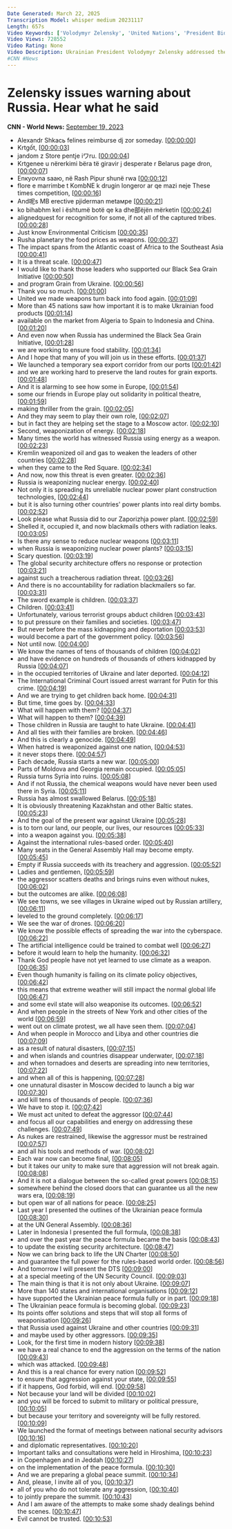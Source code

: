```yaml
---
Date Generated: March 22, 2025
Transcription Model: whisper medium 20231117
Length: 657s
Video Keywords: ['Volodymyr Zelensky', 'United Nations', 'President Biden', 'Congress', 'New York', 'World', 'Putin', 'Russia', 'Ukraine']
Video Views: 728552
Video Rating: None
Video Description: Ukrainian President Volodymyr Zelensky addressed the United Nations General Assembly in New York City about the ongoing war in Ukraine. 
#CNN #News
---
```


# Zelensky issues warning about Russia. Hear what he said
**CNN - World News:** [September 19, 2023](https://www.youtube.com/watch?v=jcmPFWsJJOU)
*  Alexandr Shkась felines reimburse dj zor someday. [[00:00:00](https://www.youtube.com/watch?v=jcmPFWsJJOU&t=0.0s)]
*  Krtgốt, [[00:00:03](https://www.youtube.com/watch?v=jcmPFWsJJOU&t=3.0s)]
*  jandom z Store pentje iワru. [[00:00:04](https://www.youtube.com/watch?v=jcmPFWsJJOU&t=4.92s)]
*  Krtgenee u nërerkimi bëra të giravir j desperate r Belarus page dron, [[00:00:07](https://www.youtube.com/watch?v=jcmPFWsJJOU&t=7.58s)]
*  Enкуovna saаю, në Rash Pipur shunë rwa [[00:00:12](https://www.youtube.com/watch?v=jcmPFWsJJOU&t=12.92s)]
*  flore e marrimbe t KombNE k drugin longeror ar qe mazi neje These times competition, [[00:00:16](https://www.youtube.com/watch?v=jcmPFWsJJOU&t=16.46s)]
*  And呢s MB erective pjiderman metамpe [[00:00:21](https://www.youtube.com/watch?v=jcmPFWsJJOU&t=21.080000000000002s)]
*  ko bihabhm kel i ështumë botë qe ka dhe部ëjën mërketin [[00:00:24](https://www.youtube.com/watch?v=jcmPFWsJJOU&t=24.08s)]
*  alignedquest for recognition for some, if not all of the captured tribes. [[00:00:28](https://www.youtube.com/watch?v=jcmPFWsJJOU&t=28.68s)]
*  Just know Environmental Criticism [[00:00:35](https://www.youtube.com/watch?v=jcmPFWsJJOU&t=35.56s)]
*  Rusha planetary the food prices as weapons. [[00:00:37](https://www.youtube.com/watch?v=jcmPFWsJJOU&t=37.2s)]
*  The impact spans from the Atlantic coast of Africa to the Southeast Asia [[00:00:41](https://www.youtube.com/watch?v=jcmPFWsJJOU&t=41.04s)]
*  It is a threat scale. [[00:00:47](https://www.youtube.com/watch?v=jcmPFWsJJOU&t=47.879999999999995s)]
*  I would like to thank those leaders who supported our Black Sea Grain Initiative [[00:00:50](https://www.youtube.com/watch?v=jcmPFWsJJOU&t=50.28s)]
*  and program Grain from Ukraine. [[00:00:56](https://www.youtube.com/watch?v=jcmPFWsJJOU&t=56.92s)]
*  Thank you so much. [[00:01:00](https://www.youtube.com/watch?v=jcmPFWsJJOU&t=60.08s)]
*  United we made weapons turn back into food again. [[00:01:09](https://www.youtube.com/watch?v=jcmPFWsJJOU&t=69.04s)]
*  More than 45 nations saw how important it is to make Ukrainian food products [[00:01:14](https://www.youtube.com/watch?v=jcmPFWsJJOU&t=74.2s)]
*  available on the market from Algeria to Spain to Indonesia and China. [[00:01:20](https://www.youtube.com/watch?v=jcmPFWsJJOU&t=80.12s)]
*  And even now when Russia has undermined the Black Sea Grain Initiative, [[00:01:28](https://www.youtube.com/watch?v=jcmPFWsJJOU&t=88.48s)]
*  we are working to ensure food stability. [[00:01:34](https://www.youtube.com/watch?v=jcmPFWsJJOU&t=94.2s)]
*  And I hope that many of you will join us in these efforts. [[00:01:37](https://www.youtube.com/watch?v=jcmPFWsJJOU&t=97.6s)]
*  We launched a temporary sea export corridor from our ports [[00:01:42](https://www.youtube.com/watch?v=jcmPFWsJJOU&t=102.16s)]
*  and we are working hard to preserve the land routes for grain exports. [[00:01:48](https://www.youtube.com/watch?v=jcmPFWsJJOU&t=108.24000000000001s)]
*  And it is alarming to see how some in Europe, [[00:01:54](https://www.youtube.com/watch?v=jcmPFWsJJOU&t=114.84s)]
*  some our friends in Europe play out solidarity in political theatre, [[00:01:59](https://www.youtube.com/watch?v=jcmPFWsJJOU&t=119.04s)]
*  making thriller from the grain. [[00:02:05](https://www.youtube.com/watch?v=jcmPFWsJJOU&t=125.0s)]
*  And they may seem to play their own role, [[00:02:07](https://www.youtube.com/watch?v=jcmPFWsJJOU&t=127.68s)]
*  but in fact they are helping set the stage to a Moscow actor. [[00:02:10](https://www.youtube.com/watch?v=jcmPFWsJJOU&t=130.84s)]
*  Second, weaponization of energy. [[00:02:18](https://www.youtube.com/watch?v=jcmPFWsJJOU&t=138.35999999999999s)]
*  Many times the world has witnessed Russia using energy as a weapon. [[00:02:23](https://www.youtube.com/watch?v=jcmPFWsJJOU&t=143.39999999999998s)]
*  Kremlin weaponized oil and gas to weaken the leaders of other countries [[00:02:28](https://www.youtube.com/watch?v=jcmPFWsJJOU&t=148.39999999999998s)]
*  when they came to the Red Square. [[00:02:34](https://www.youtube.com/watch?v=jcmPFWsJJOU&t=154.11999999999998s)]
*  And now, now this threat is even greater. [[00:02:36](https://www.youtube.com/watch?v=jcmPFWsJJOU&t=156.39999999999998s)]
*  Russia is weaponizing nuclear energy. [[00:02:40](https://www.youtube.com/watch?v=jcmPFWsJJOU&t=160.64s)]
*  Not only it is spreading its unreliable nuclear power plant construction technologies, [[00:02:44](https://www.youtube.com/watch?v=jcmPFWsJJOU&t=164.32s)]
*  but it is also turning other countries' power plants into real dirty bombs. [[00:02:52](https://www.youtube.com/watch?v=jcmPFWsJJOU&t=172.76s)]
*  Look please what Russia did to our Zaporizhja power plant. [[00:02:59](https://www.youtube.com/watch?v=jcmPFWsJJOU&t=179.8s)]
*  Shelled it, occupied it, and now blackmails others with radiation leaks. [[00:03:05](https://www.youtube.com/watch?v=jcmPFWsJJOU&t=185.4s)]
*  Is there any sense to reduce nuclear weapons [[00:03:11](https://www.youtube.com/watch?v=jcmPFWsJJOU&t=191.92000000000002s)]
*  when Russia is weaponizing nuclear power plants? [[00:03:15](https://www.youtube.com/watch?v=jcmPFWsJJOU&t=195.52s)]
*  Scary question. [[00:03:19](https://www.youtube.com/watch?v=jcmPFWsJJOU&t=199.52s)]
*  The global security architecture offers no response or protection [[00:03:21](https://www.youtube.com/watch?v=jcmPFWsJJOU&t=201.72s)]
*  against such a treacherous radiation threat. [[00:03:26](https://www.youtube.com/watch?v=jcmPFWsJJOU&t=206.48000000000002s)]
*  And there is no accountability for radiation blackmailers so far. [[00:03:31](https://www.youtube.com/watch?v=jcmPFWsJJOU&t=211.24s)]
*  The sword example is children. [[00:03:37](https://www.youtube.com/watch?v=jcmPFWsJJOU&t=217.2s)]
*  Children. [[00:03:41](https://www.youtube.com/watch?v=jcmPFWsJJOU&t=221.88s)]
*  Unfortunately, various terrorist groups abduct children [[00:03:43](https://www.youtube.com/watch?v=jcmPFWsJJOU&t=223.4s)]
*  to put pressure on their families and societies. [[00:03:47](https://www.youtube.com/watch?v=jcmPFWsJJOU&t=227.96s)]
*  But never before the mass kidnapping and deportation [[00:03:53](https://www.youtube.com/watch?v=jcmPFWsJJOU&t=233.48s)]
*  would become a part of the government policy. [[00:03:56](https://www.youtube.com/watch?v=jcmPFWsJJOU&t=236.8s)]
*  Not until now. [[00:04:00](https://www.youtube.com/watch?v=jcmPFWsJJOU&t=240.0s)]
*  We know the names of tens of thousands of children [[00:04:02](https://www.youtube.com/watch?v=jcmPFWsJJOU&t=242.51999999999998s)]
*  and have evidence on hundreds of thousands of others kidnapped by Russia [[00:04:07](https://www.youtube.com/watch?v=jcmPFWsJJOU&t=247.2s)]
*  in the occupied territories of Ukraine and later deported. [[00:04:12](https://www.youtube.com/watch?v=jcmPFWsJJOU&t=252.76s)]
*  The International Criminal Court issued arrest warrant for Putin for this crime. [[00:04:19](https://www.youtube.com/watch?v=jcmPFWsJJOU&t=259.08s)]
*  And we are trying to get children back home. [[00:04:31](https://www.youtube.com/watch?v=jcmPFWsJJOU&t=271.12s)]
*  But time, time goes by. [[00:04:33](https://www.youtube.com/watch?v=jcmPFWsJJOU&t=273.96s)]
*  What will happen with them? [[00:04:37](https://www.youtube.com/watch?v=jcmPFWsJJOU&t=277.56s)]
*  What will happen to them? [[00:04:39](https://www.youtube.com/watch?v=jcmPFWsJJOU&t=279.91999999999996s)]
*  Those children in Russia are taught to hate Ukraine. [[00:04:41](https://www.youtube.com/watch?v=jcmPFWsJJOU&t=281.91999999999996s)]
*  And all ties with their families are broken. [[00:04:46](https://www.youtube.com/watch?v=jcmPFWsJJOU&t=286.47999999999996s)]
*  And this is clearly a genocide. [[00:04:49](https://www.youtube.com/watch?v=jcmPFWsJJOU&t=289.84s)]
*  When hatred is weaponized against one nation, [[00:04:53](https://www.youtube.com/watch?v=jcmPFWsJJOU&t=293.44s)]
*  it never stops there. [[00:04:57](https://www.youtube.com/watch?v=jcmPFWsJJOU&t=297.96s)]
*  Each decade, Russia starts a new war. [[00:05:00](https://www.youtube.com/watch?v=jcmPFWsJJOU&t=300.44s)]
*  Parts of Moldova and Georgia remain occupied. [[00:05:05](https://www.youtube.com/watch?v=jcmPFWsJJOU&t=305.84s)]
*  Russia turns Syria into ruins. [[00:05:08](https://www.youtube.com/watch?v=jcmPFWsJJOU&t=308.76s)]
*  And if not Russia, the chemical weapons would have never been used there in Syria. [[00:05:11](https://www.youtube.com/watch?v=jcmPFWsJJOU&t=311.44s)]
*  Russia has almost swallowed Belarus. [[00:05:18](https://www.youtube.com/watch?v=jcmPFWsJJOU&t=318.47999999999996s)]
*  It is obviously threatening Kazakhstan and other Baltic states. [[00:05:23](https://www.youtube.com/watch?v=jcmPFWsJJOU&t=323.2s)]
*  And the goal of the present war against Ukraine [[00:05:28](https://www.youtube.com/watch?v=jcmPFWsJJOU&t=328.96000000000004s)]
*  is to torn our land, our people, our lives, our resources [[00:05:33](https://www.youtube.com/watch?v=jcmPFWsJJOU&t=333.6s)]
*  into a weapon against you. [[00:05:38](https://www.youtube.com/watch?v=jcmPFWsJJOU&t=338.44s)]
*  Against the international rules-based order. [[00:05:40](https://www.youtube.com/watch?v=jcmPFWsJJOU&t=340.96000000000004s)]
*  Many seats in the General Assembly Hall may become empty. [[00:05:45](https://www.youtube.com/watch?v=jcmPFWsJJOU&t=345.92s)]
*  Empty if Russia succeeds with its treachery and aggression. [[00:05:52](https://www.youtube.com/watch?v=jcmPFWsJJOU&t=352.40000000000003s)]
*  Ladies and gentlemen, [[00:05:59](https://www.youtube.com/watch?v=jcmPFWsJJOU&t=359.28000000000003s)]
*  the aggressor scatters deaths and brings ruins even without nukes, [[00:06:02](https://www.youtube.com/watch?v=jcmPFWsJJOU&t=362.2s)]
*  but the outcomes are alike. [[00:06:08](https://www.youtube.com/watch?v=jcmPFWsJJOU&t=368.56s)]
*  We see towns, we see villages in Ukraine wiped out by Russian artillery, [[00:06:11](https://www.youtube.com/watch?v=jcmPFWsJJOU&t=371.24s)]
*  leveled to the ground completely. [[00:06:17](https://www.youtube.com/watch?v=jcmPFWsJJOU&t=377.56s)]
*  We see the war of drones. [[00:06:20](https://www.youtube.com/watch?v=jcmPFWsJJOU&t=380.04s)]
*  We know the possible effects of spreading the war into the cyberspace. [[00:06:22](https://www.youtube.com/watch?v=jcmPFWsJJOU&t=382.20000000000005s)]
*  The artificial intelligence could be trained to combat well [[00:06:27](https://www.youtube.com/watch?v=jcmPFWsJJOU&t=387.8s)]
*  before it would learn to help the humanity. [[00:06:32](https://www.youtube.com/watch?v=jcmPFWsJJOU&t=392.08000000000004s)]
*  Thank God people have not yet learned to use climate as a weapon. [[00:06:35](https://www.youtube.com/watch?v=jcmPFWsJJOU&t=395.8s)]
*  Even though humanity is failing on its climate policy objectives, [[00:06:42](https://www.youtube.com/watch?v=jcmPFWsJJOU&t=402.20000000000005s)]
*  this means that extreme weather will still impact the normal global life [[00:06:47](https://www.youtube.com/watch?v=jcmPFWsJJOU&t=407.08000000000004s)]
*  and some evil state will also weaponise its outcomes. [[00:06:52](https://www.youtube.com/watch?v=jcmPFWsJJOU&t=412.96000000000004s)]
*  And when people in the streets of New York and other cities of the world [[00:06:59](https://www.youtube.com/watch?v=jcmPFWsJJOU&t=419.08000000000004s)]
*  went out on climate protest, we all have seen them. [[00:07:04](https://www.youtube.com/watch?v=jcmPFWsJJOU&t=424.88s)]
*  And when people in Morocco and Libya and other countries die [[00:07:09](https://www.youtube.com/watch?v=jcmPFWsJJOU&t=429.76s)]
*  as a result of natural disasters, [[00:07:15](https://www.youtube.com/watch?v=jcmPFWsJJOU&t=435.68s)]
*  and when islands and countries disappear underwater, [[00:07:18](https://www.youtube.com/watch?v=jcmPFWsJJOU&t=438.64s)]
*  and when tornadoes and deserts are spreading into new territories, [[00:07:22](https://www.youtube.com/watch?v=jcmPFWsJJOU&t=442.8s)]
*  and when all of this is happening, [[00:07:28](https://www.youtube.com/watch?v=jcmPFWsJJOU&t=448.24s)]
*  one unnatural disaster in Moscow decided to launch a big war [[00:07:30](https://www.youtube.com/watch?v=jcmPFWsJJOU&t=450.91999999999996s)]
*  and kill tens of thousands of people. [[00:07:36](https://www.youtube.com/watch?v=jcmPFWsJJOU&t=456.84s)]
*  We have to stop it. [[00:07:42](https://www.youtube.com/watch?v=jcmPFWsJJOU&t=462.0s)]
*  We must act united to defeat the aggressor [[00:07:44](https://www.youtube.com/watch?v=jcmPFWsJJOU&t=464.92s)]
*  and focus all our capabilities and energy on addressing these challenges. [[00:07:49](https://www.youtube.com/watch?v=jcmPFWsJJOU&t=469.28000000000003s)]
*  As nukes are restrained, likewise the aggressor must be restrained [[00:07:57](https://www.youtube.com/watch?v=jcmPFWsJJOU&t=477.04s)]
*  and all his tools and methods of war. [[00:08:02](https://www.youtube.com/watch?v=jcmPFWsJJOU&t=482.24s)]
*  Each war now can become final, [[00:08:05](https://www.youtube.com/watch?v=jcmPFWsJJOU&t=485.44s)]
*  but it takes our unity to make sure that aggression will not break again. [[00:08:08](https://www.youtube.com/watch?v=jcmPFWsJJOU&t=488.44s)]
*  And it is not a dialogue between the so-called great powers [[00:08:15](https://www.youtube.com/watch?v=jcmPFWsJJOU&t=495.24s)]
*  somewhere behind the closed doors that can guarantee us all the new wars era, [[00:08:19](https://www.youtube.com/watch?v=jcmPFWsJJOU&t=499.08s)]
*  but open war of all nations for peace. [[00:08:25](https://www.youtube.com/watch?v=jcmPFWsJJOU&t=505.44s)]
*  Last year I presented the outlines of the Ukrainian peace formula [[00:08:30](https://www.youtube.com/watch?v=jcmPFWsJJOU&t=510.84s)]
*  at the UN General Assembly. [[00:08:36](https://www.youtube.com/watch?v=jcmPFWsJJOU&t=516.8399999999999s)]
*  Later in Indonesia I presented the full formula, [[00:08:38](https://www.youtube.com/watch?v=jcmPFWsJJOU&t=518.8399999999999s)]
*  and over the past year the peace formula became the basis [[00:08:43](https://www.youtube.com/watch?v=jcmPFWsJJOU&t=523.8399999999999s)]
*  to update the existing security architecture. [[00:08:47](https://www.youtube.com/watch?v=jcmPFWsJJOU&t=527.8399999999999s)]
*  Now we can bring back to life the UN Charter [[00:08:50](https://www.youtube.com/watch?v=jcmPFWsJJOU&t=530.8399999999999s)]
*  and guarantee the full power for the rules-based world order. [[00:08:56](https://www.youtube.com/watch?v=jcmPFWsJJOU&t=536.84s)]
*  And tomorrow I will present the DTS [[00:09:00](https://www.youtube.com/watch?v=jcmPFWsJJOU&t=540.84s)]
*  at a special meeting of the UN Security Council. [[00:09:03](https://www.youtube.com/watch?v=jcmPFWsJJOU&t=543.84s)]
*  The main thing is that it is not only about Ukraine. [[00:09:07](https://www.youtube.com/watch?v=jcmPFWsJJOU&t=547.84s)]
*  More than 140 states and international organisations [[00:09:12](https://www.youtube.com/watch?v=jcmPFWsJJOU&t=552.84s)]
*  have supported the Ukrainian peace formula fully or in part. [[00:09:18](https://www.youtube.com/watch?v=jcmPFWsJJOU&t=558.84s)]
*  The Ukrainian peace formula is becoming global. [[00:09:23](https://www.youtube.com/watch?v=jcmPFWsJJOU&t=563.84s)]
*  Its points offer solutions and steps that will stop all forms of weaponisation [[00:09:26](https://www.youtube.com/watch?v=jcmPFWsJJOU&t=566.84s)]
*  that Russia used against Ukraine and other countries [[00:09:31](https://www.youtube.com/watch?v=jcmPFWsJJOU&t=571.84s)]
*  and maybe used by other aggressors. [[00:09:35](https://www.youtube.com/watch?v=jcmPFWsJJOU&t=575.84s)]
*  Look, for the first time in modern history [[00:09:38](https://www.youtube.com/watch?v=jcmPFWsJJOU&t=578.84s)]
*  we have a real chance to end the aggression on the terms of the nation [[00:09:43](https://www.youtube.com/watch?v=jcmPFWsJJOU&t=583.84s)]
*  which was attacked. [[00:09:48](https://www.youtube.com/watch?v=jcmPFWsJJOU&t=588.84s)]
*  And this is a real chance for every nation [[00:09:52](https://www.youtube.com/watch?v=jcmPFWsJJOU&t=592.84s)]
*  to ensure that aggression against your state, [[00:09:55](https://www.youtube.com/watch?v=jcmPFWsJJOU&t=595.84s)]
*  if it happens, God forbid, will end. [[00:09:58](https://www.youtube.com/watch?v=jcmPFWsJJOU&t=598.84s)]
*  Not because your land will be divided [[00:10:02](https://www.youtube.com/watch?v=jcmPFWsJJOU&t=602.84s)]
*  and you will be forced to submit to military or political pressure, [[00:10:05](https://www.youtube.com/watch?v=jcmPFWsJJOU&t=605.84s)]
*  but because your territory and sovereignty will be fully restored. [[00:10:09](https://www.youtube.com/watch?v=jcmPFWsJJOU&t=609.84s)]
*  We launched the format of meetings between national security advisors [[00:10:16](https://www.youtube.com/watch?v=jcmPFWsJJOU&t=616.84s)]
*  and diplomatic representatives. [[00:10:20](https://www.youtube.com/watch?v=jcmPFWsJJOU&t=620.84s)]
*  Important talks and consultations were held in Hiroshima, [[00:10:23](https://www.youtube.com/watch?v=jcmPFWsJJOU&t=623.84s)]
*  in Copenhagen and in Jeddah [[00:10:27](https://www.youtube.com/watch?v=jcmPFWsJJOU&t=627.84s)]
*  on the implementation of the peace formula. [[00:10:30](https://www.youtube.com/watch?v=jcmPFWsJJOU&t=630.84s)]
*  And we are preparing a global peace summit. [[00:10:34](https://www.youtube.com/watch?v=jcmPFWsJJOU&t=634.84s)]
*  And, please, I invite all of you, [[00:10:37](https://www.youtube.com/watch?v=jcmPFWsJJOU&t=637.84s)]
*  all of you who do not tolerate any aggression, [[00:10:40](https://www.youtube.com/watch?v=jcmPFWsJJOU&t=640.84s)]
*  to jointly prepare the summit. [[00:10:43](https://www.youtube.com/watch?v=jcmPFWsJJOU&t=643.84s)]
*  And I am aware of the attempts to make some shady dealings behind the scenes. [[00:10:47](https://www.youtube.com/watch?v=jcmPFWsJJOU&t=647.84s)]
*  Evil cannot be trusted. [[00:10:53](https://www.youtube.com/watch?v=jcmPFWsJJOU&t=653.84s)]
